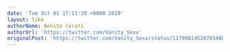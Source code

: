 ```yaml
---
date: 'Tue Oct 01 17:11:39 +0000 2019'
layout: like
authorName: Benito Cerati
authorUrl: 'https://twitter.com/Vanity_Sexx'
originalPost: 'https://twitter.com/Vanity_Sexx/status/1179081452870348800'
---
```


